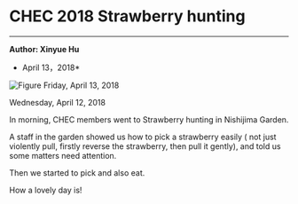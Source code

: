 ﻿# ﻿CHEC 2018 Strawberry hunting---**Author: Xinyue Hu*** April 13，2018*![Figure](https://farm1.staticflickr.com/975/27378558887_c8b3684e77_c.jpg)Friday, April 13, 2018Wednesday, April 12, 2018In morning, CHEC members went to Strawberry hunting in Nishijima Garden. A staff in the garden showed us how to pick a strawberry easily ( not just violently pull, firstly reverse the strawberry, then pull it gently), and told us some matters need attention.Then we started to pick and also eat.How a lovely day is!